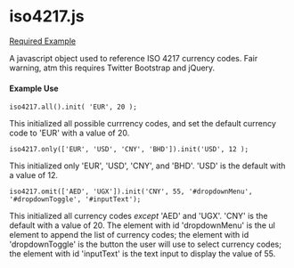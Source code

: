 iso4217.js
=======

[Required Example](http://goo.gl/R74tL)

A javascript object used to reference ISO 4217 currency codes. Fair warning, atm this requires Twitter Bootstrap and jQuery.

#### Example Use
    iso4217.all().init( 'EUR', 20 );
This initialized all possible currrency codes, and set the default currency code to 'EUR' with a value of 20.

    iso4217.only(['EUR', 'USD', 'CNY', 'BHD']).init('USD', 12 );
This initialized only 'EUR', 'USD', 'CNY', and 'BHD'. 'USD' is the default with a value of 12.

    iso4217.omit(['AED', 'UGX']).init('CNY', 55, '#dropdownMenu', '#dropdownToggle', '#inputText');
This initialized all currency codes *except* 'AED' and 'UGX'. 'CNY' is the default with a value of 20. The element with id 'dropdownMenu' is the ul element to append the list of currency codes; the element with id 'dropdownToggle' is the button the user will use to select currency codes; the element with id 'inputText' is the text input to display the value of 55.
